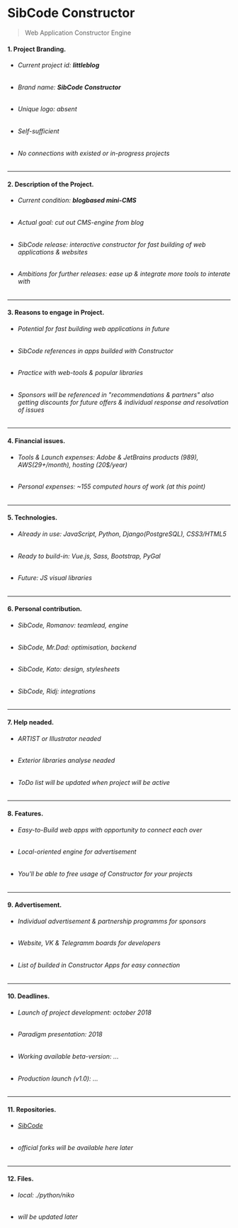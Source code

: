 # SibCode Constructor

> Web Application Constructor Engine

#### 1. Project Branding.
* ###### Current project id: **_littleblog_**
* ###### Brand name: _**SibCode Constructor**_
* ###### Unique logo: _absent_
* ###### Self-sufficient
* ###### No connections with existed or in-progress projects

___

#### 2. Description of the Project.
* ###### Current condition: _**blogbased mini-CMS**_
* ###### Actual goal: _cut out CMS-engine from blog_
* ###### SibCode release: _interactive constructor for fast building of web applications & websites_
* ###### Ambitions for further releases: _ease up & integrate more tools to interate with_

___

#### 3. Reasons to engage in Project.
* ###### Potential for fast building web applications in future
* ###### SibCode references in apps builded with Constructor
* ###### Practice with web-tools & popular libraries
* ###### Sponsors will be referenced in "recommendations & partners" also getting discounts for future offers & individual response and resolvation of issues

___

#### 4. Financial issues.
* ###### Tools & Launch expenses: Adobe & JetBrains products (989$), AWS (29+$/month), hosting (20$/year)
* ###### Personal expenses:	~155 computed hours of work (at this point)

___

#### 5. Technologies.
* ###### Already in use: _JavaScript_, _Python_, _Django(PostgreSQL)_, _CSS3/HTML5_
* ###### Ready to build-in: _Vue.js_, _Sass_, _Bootstrap_, _PyGal_
* ###### Future: _JS visual libraries_

___

#### 6. Personal contribution.
* ###### SibCode, Romanov: teamlead, engine
* ###### SibCode, Mr.Dad:	optimisation, backend
* ###### SibCode, Kato:	design, stylesheets
* ###### SibCode, Ridj: integrations

___

#### 7. Help neaded.
* ###### ARTIST or Illustrator neaded
* ###### Exterior libraries analyse neaded
* ###### ToDo list will be updated when project will be active

___

#### 8. Features.
* ###### Easy-to-Build web apps with opportunity to connect each over
* ###### Local-oriented engine for advertisement
* ###### You'll be able to free usage of Constructor for your projects

___

#### 9. Advertisement.
* ###### Individual advertisement & partnership programms for sponsors
* ###### Website, VK & Telegramm boards for developers
* ###### List of builded in Constructor Apps for easy connection

___

#### 10. Deadlines.
* ###### Launch of project development: october 2018
* ###### Paradigm presentation: 2018
* ###### Working available beta-version: ...
* ###### Production launch (v1.0):	...

___

#### 11. Repositories.
* ###### [SibCode](http://github.com/SiberianCode/sibcode-cms)
* ###### official forks will be available here later

___

#### 12. Files.
* ###### local: ./python/niko
* ###### will be updated later
